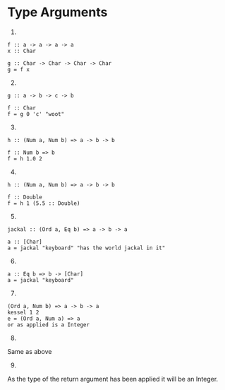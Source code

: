 # Type Arguments

1.

```
f :: a -> a -> a -> a
x :: Char

g :: Char -> Char -> Char -> Char
g = f x
```

2.

```
g :: a -> b -> c -> b

f :: Char
f = g 0 'c' "woot"
```

3.

```
h :: (Num a, Num b) => a -> b -> b

f :: Num b => b
f = h 1.0 2
```

4.

```
h :: (Num a, Num b) => a -> b -> b

f :: Double
f = h 1 (5.5 :: Double)
```

5.

```
jackal :: (Ord a, Eq b) => a -> b -> a

a :: [Char]
a = jackal "keyboard" "has the world jackal in it"
```

6.

```
a :: Eq b => b -> [Char]
a = jackal "keyboard"
```

7.

```
(Ord a, Num b) => a -> b -> a
kessel 1 2
e = (Ord a, Num a) => a
or as applied is a Integer
```

8.
Same as above

9.
As the type of the return argument has been applied it will be an Integer.
